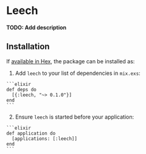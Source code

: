 # Leech

**TODO: Add description**

## Installation

If [available in Hex](https://hex.pm/docs/publish), the package can be installed as:

  1. Add `leech` to your list of dependencies in `mix.exs`:

    ```elixir
    def deps do
      [{:leech, "~> 0.1.0"}]
    end
    ```

  2. Ensure `leech` is started before your application:

    ```elixir
    def application do
      [applications: [:leech]]
    end
    ```

